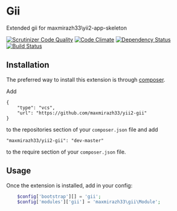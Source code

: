 Gii
===
Extended gii for maxmirazh33\yii2-app-skeleton

[![Scrutinizer Code Quality](https://scrutinizer-ci.com/g/maxmirazh33/yii2-gii/badges/quality-score.png?b=master)](https://scrutinizer-ci.com/g/maxmirazh33/yii2-gii/?branch=master)
[![Code Climate](https://codeclimate.com/github/maxmirazh33/yii2-gii/badges/gpa.svg)](https://codeclimate.com/github/maxmirazh33/yii2-gii)
[![Dependency Status](https://www.versioneye.com/user/projects/54d1fb3b3ca0840b19000106/badge.svg?style=flat)](https://www.versioneye.com/user/projects/54d1fb3b3ca0840b19000106)
[![Build Status](https://scrutinizer-ci.com/g/maxmirazh33/yii2-gii/badges/build.png?b=master)](https://scrutinizer-ci.com/g/maxmirazh33/yii2-gii/build-status/master)

Installation
------------

The preferred way to install this extension is through [composer](http://getcomposer.org/download/).

Add

```
{
    "type": "vcs",
    "url": "https://github.com/maxmirazh33/yii2-gii"
}
```
to the repositories section of your `composer.json` file and add

```
"maxmirazh33/yii2-gii": "dev-master"
```

to the require section of your `composer.json` file.


Usage
-----

Once the extension is installed, add in your config:

```php
    $config['bootstrap'][] = 'gii';
    $config['modules']['gii'] = 'maxmirazh33\gii\Module';
```
